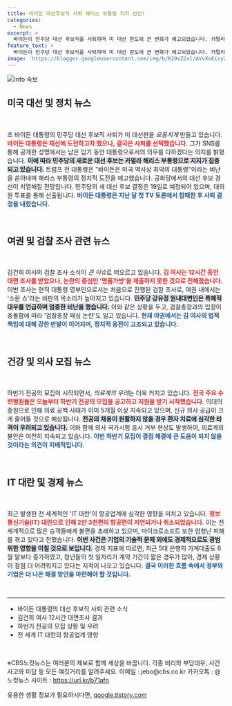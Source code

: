 ```yaml
---
title: 바이든 대선후보직 사퇴 해리스 부통령 지지 선언!
categories:
  - News
excerpt: >
  바이든이 민주당 대선 후보직을 사퇴하며 미 대선 판도에 큰 변화가 예고되었습니다. 카멀라 해리스를 지지한 그는, 트럼프의 반격에도 불구하고 남은 임기에 집중하겠다고 밝혔습니다. 민주당의 새 후보는 다음 달 결정됩니다. 클릭하고 더 자세한 소식을 확인하세요!
feature_text: >
  바이든이 민주당 대선 후보직을 사퇴하며 미 대선 판도에 큰 변화가 예고되었습니다. 카멀라 해리스를 지지한 그는, 트럼프의 반격에도 불구하고 남은 임기에 집중하겠다고 밝혔습니다. 민주당의 새 후보는 다음 달 결정됩니다. 클릭하고 더 자세한 소식을 확인하세요!
image: 'https://blogger.googleusercontent.com/img/b/R29vZ2xl/AVvXsEixyZcFfHzMRdzZMjFBmAUKJYCLCGyLL1o632UiGVXcaFdKo_bkvkuCioo0uUKlGfBVcT3P84aROyZIXSBEx3Aw5nCQ3pTgDom1WDC4m8eifvWiAmWEEVb4x6G_l8C0QH225ldMjyaFvpxGEBGNO37VmDTDMHGhJPq73UglMfDca1-0aw/s1600/blogspot.png'
---
```


<p><img src="https://blogger.googleusercontent.com/img/b/R29vZ2xl/AVvXsEixyZcFfHzMRdzZMjFBmAUKJYCLCGyLL1o632UiGVXcaFdKo_bkvkuCioo0uUKlGfBVcT3P84aROyZIXSBEx3Aw5nCQ3pTgDom1WDC4m8eifvWiAmWEEVb4x6G_l8C0QH225ldMjyaFvpxGEBGNO37VmDTDMHGhJPq73UglMfDca1-0aw/s1600/blogspot.png" alt="info 속보" /></p>

<h2 data-ke-size="size26">미국 대선 및 정치 뉴스</h2>

<p data-ke-size="size16">&nbsp;</p>

<p>조 바이든 대통령의 민주당 대선 후보직 사퇴가 미 대선판을 <em>요동치게</em> 만들고 있습니다. <b><span style="color: #ee2323;">바이든 대통령은 재선에 도전하고자 했으나, 결국은 사퇴를 선택했습니다.</span></b> 그가 SNS를 통해 공개한 성명에서는 남은 임기 동안 대통령으로서의 의무를 다하겠다는 의지를 밝혔습니다. <b><span style="background-color: #21538527;">이에 따라 민주당의 새로운 대선 후보는 카멀라 해리스 부통령으로 지지가 집중되고 있습니다.</span></b> 트럼프 전 대통령은 "바이든은 미국 역사상 최악의 대통령"이라는 비난을 쏟아내며 해리스 부통령의 정치적 도전을 예고했습니다. 공화당에서의 대선 후보 경선이 치열해질 전망입니다. 민주당의 새 대선 후보 결정은 19일로 예정되어 있으며, 대의원 투표를 통해 선출됩니다.  <b><span style="color: #1a5490;">바이든 대통령은 지난 달 첫 TV 토론에서 참패한 후 사퇴 결정을 내렸습니다.</span></b>  </p>

<p data-ke-size="size16">&nbsp;</p>

<h2 data-ke-size="size26">여권 및 검찰 조사 관련 뉴스</h2>

<p data-ke-size="size16">&nbsp;</p>

<p>김건희 여사의 검찰 조사 소식이 <em>큰 이슈</em>로 떠오르고 있습니다. <b><span style="color: #ee2323;">김 여사는 12시간 동안 대면 조사를 받았으나, 논란의 중심인 '명품가방'을 제출하지 못한 것으로 전해졌습니다.</span></b> 이번 조사는 현직 대통령 영부인으로서는 처음으로 진행된 검찰 조사로, 여권 내에서는 '소환 쇼'라는 비판의 목소리가 높아지고 있습니다. <b><span style="background-color: #21538527;">민주당 강유정 원내대변인은 특혜적 대우를 언급하며 엄중한 비난을 했습니다.</span></b> 이와 같은 상황을 두고, 검찰총장과의 입장이 충돌함에 따라 '검찰총장 패싱 논란'도 일고 있습니다. <b><span style="color: #1a5490;">현재 야권에서는 김 여사의 법적 책임에 대해 강한 반발이 이어지며, 정치적 응전이 고조되고 있습니다.</span></b></p>

<p data-ke-size="size16">&nbsp;</p>

<h2 data-ke-size="size26">건강 및 의사 모집 뉴스</h2>

<p data-ke-size="size16">&nbsp;</p>

<p>하반기 전공의 모집이 시작되면서, <em>의료계의 우려</em>는 더욱 커지고 있습니다. <b><span style="color: #ee2323;">전국 주요 수련병원들은 오늘부터 하반기 전공의 모집을 공고하고 지원을 받기 시작했습니다.</span></b> 의대의 증원으로 인해 의료 공백 사태가 이미 5개월 이상 지속되고 있으며, 신규 의사 공급이 크게 줄어들 것으로 예상됩니다. <b><span style="background-color: #21538527;">전공의 채용이 원활하지 않을 경우 환자 치료에 심각한 타격이 우려되고 있습니다.</span></b> 이와 함께 의사 국가시험 응시 거부 현상도 발생하여, 의료계의 불안은 여전히 지속되고 있습니다.  <b><span style="color: #1a5490;">이번 하반기 모집이 결점 해결에 큰 도움이 되지 않을 것이라는 의견이 지배적입니다.</span></b></p>

<p data-ke-size="size16">&nbsp;</p>

<h2 data-ke-size="size26">IT 대란 및 경제 뉴스</h2>

<p data-ke-size="size16">&nbsp;</p>

<p>최근 발생한 전 세계적인 'IT 대란'이 항공업계에 심각한 영향을 미치고 있습니다. <b><span style="color: #ee2323;">정보통신기술(IT) 대란으로 인해 2만 3천편의 항공편이 지연되거나 취소되었습니다.</span></b> 이는 전 세계적으로 많은 승객들에게 불편을 초래하고 있으며, 마이크로소프트 또한 엄청난 피해를 겪고 있다고 전했습니다. <b><span style="background-color: #21538527;">이번 사건은 기업의 기술적 문제 외에도 경제적으로도 광범위한 영향을 미칠 것으로 보입니다.</span></b> 경제 지표에 따르면, 최근 5대 은행의 가계대출도 6월 말보다 증가하였고, 청년들의 첫 일자리가 계약 기간이 짧은 경우가 많아, 경제 상황이 점점 더 어려워지고 있다는 지적이 나오고 있습니다. <b><span style="color: #1a5490;">결국 이러한 흐름 속에서 정부와 기업은 더 나은 해결 방안을 마련해야 할 것입니다.</span></b></p>

<p data-ke-size="size16">&nbsp;</p>

<hr>

<ul>
    <li>바이든 대통령의 대선 후보직 사퇴 관련 소식</li>
    <li>김건희 여사 12시간 대면조사 결과</li>
    <li>하반기 전공의 모집 상황 및 우려</li>
    <li>전 세계 IT 대란의 항공업계 영향</li>
</ul>

<p data-ke-size="size16">&nbsp;</p>

<p data-ke-size="size16">※CBS노컷뉴스는 여러분의 제보로 함께 세상을 바꿉니다. 각종 비리와 부당대우, 사건사고와 미담 등 모든 얘깃거리를 알려주세요. 이메일 : jebo@cbs.co.kr 카카오톡 : @노컷뉴스 사이트 : <a href="https://url.kr/b71afn">https://url.kr/b71afn</a></p>
유용한 생활 정보가 필요하시다면, <a href="https://qoogle.tistory.com" rel="dofollow">qoogle.tistory.com</a>



